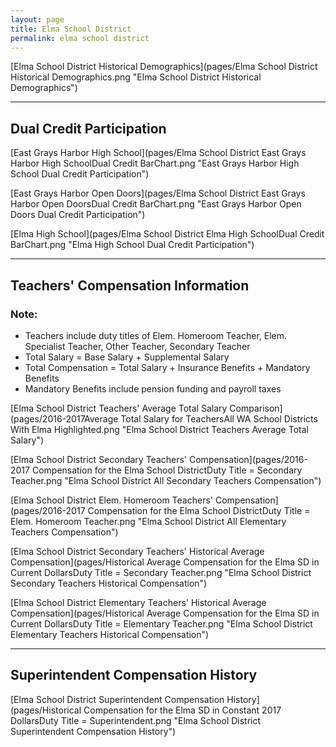 ```yaml
---
layout: page
title: Elma School District
permalink: elma school district
---
```



[Elma School District Historical Demographics](pages/Elma School District Historical Demographics.png "Elma School District Historical Demographics")

___

## Dual Credit Participation

[East Grays Harbor High School](pages/Elma School District East Grays Harbor High SchoolDual Credit BarChart.png "East Grays Harbor High School Dual Credit Participation")

[East Grays Harbor Open Doors](pages/Elma School District East Grays Harbor Open DoorsDual Credit BarChart.png "East Grays Harbor Open Doors Dual Credit Participation")

[Elma High School](pages/Elma School District Elma High SchoolDual Credit BarChart.png "Elma High School Dual Credit Participation")


___

## Teachers' Compensation Information
### Note:
- Teachers include duty titles of Elem. Homeroom Teacher, Elem. Specialist Teacher, Other Teacher, Secondary Teacher
- Total Salary = Base Salary + Supplemental Salary
- Total Compensation = Total Salary + Insurance Benefits + Mandatory Benefits
- Mandatory Benefits include pension funding and payroll taxes

[Elma School District Teachers' Average Total Salary Comparison](pages/2016-2017Average Total Salary for TeachersAll WA School Districts With Elma Highlighted.png "Elma School District Teachers Average Total Salary")

[Elma School District Secondary Teachers' Compensation](pages/2016-2017 Compensation for the Elma School DistrictDuty Title = Secondary Teacher.png "Elma School District All Secondary Teachers Compensation")

[Elma School District Elem. Homeroom Teachers' Compensation](pages/2016-2017 Compensation for the Elma School DistrictDuty Title = Elem. Homeroom Teacher.png "Elma School District All Elementary Teachers Compensation")

[Elma School District Secondary Teachers' Historical Average Compensation](pages/Historical Average Compensation for the Elma SD in Current DollarsDuty Title = Secondary Teacher.png "Elma School District Secondary Teachers Historical Compensation")

[Elma School District Elementary Teachers' Historical Average Compensation](pages/Historical Average Compensation for the Elma SD in Current DollarsDuty Title = Elementary Teacher.png "Elma School District Elementary Teachers Historical Compensation")


___

## Superintendent Compensation History

[Elma School District Superintendent Compensation History](pages/Historical Compensation for the Elma SD in Constant 2017 DollarsDuty Title = Superintendent.png "Elma School District Superintendent Compensation History")

